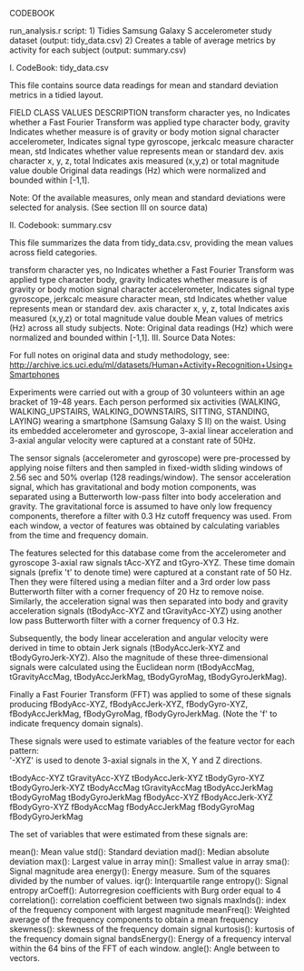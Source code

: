 CODEBOOK

run_analysis.r script:
	1) Tidies Samsung Galaxy S accelerometer study dataset (output: tidy_data.csv)
	2) Creates a table of average metrics by activity for each subject (output: summary.csv)

I. CodeBook: tidy_data.csv

This file contains source data readings for mean and standard deviation metrics in a tidied layout.

FIELD			CLASS			VALUES				DESCRIPTION
transform		character		yes, no				Indicates whether a Fast Fourier Transform was applied
type			character		body, gravity		Indicates whether measure is of gravity or body motion 
signal			character		accelerometer, 		Indicates signal type
								gyroscope, jerkcalc
measure			character		mean, std			Indicates whether value represents mean or standard dev.
axis			character		x, y, z, total		Indicates axis measured (x,y,z) or total magnitude
value			double								Original data readings (Hz) which were normalized and 
													bounded within [-1,1].

Note: Of the available measures, only mean and standard deviations were selected for analysis. (See section 
III on source data)
													
II. Codebook: summary.csv

This file summarizes the data from tidy_data.csv, providing the mean values across field categories.

transform		character		yes, no				Indicates whether a Fast Fourier Transform was applied
type			character		body, gravity		Indicates whether measure is of gravity or body motion 
signal			character		accelerometer, 		Indicates signal type
								gyroscope, jerkcalc
measure			character		mean, std			Indicates whether value represents mean or standard dev.
axis			character		x, y, z, total		Indicates axis measured (x,y,z) or total magnitude
value			double								Mean values of metrics (Hz) across all study subjects. 
													Note: Original data readings (Hz) which were normalized 
													and bounded within [-1,1].
III. Source Data Notes: 

For full notes on original data and study methodology, see:
http://archive.ics.uci.edu/ml/datasets/Human+Activity+Recognition+Using+Smartphones

Experiments were carried out with a group of 30 volunteers within an age bracket of 19-48 years. 
Each person performed six activities (WALKING, WALKING_UPSTAIRS, WALKING_DOWNSTAIRS, SITTING, STANDING, LAYING)
wearing a smartphone (Samsung Galaxy S II) on the waist. Using its embedded accelerometer and gyroscope, 
3-axial linear acceleration and 3-axial angular velocity were captured at a constant rate of 50Hz. 

The sensor signals (accelerometer and gyroscope) were pre-processed by applying noise filters and then 
sampled in fixed-width sliding windows of 2.56 sec and 50% overlap (128 readings/window). The sensor 
acceleration signal, which has gravitational and body motion components, was separated using a Butterworth 
low-pass filter into body acceleration and gravity. The gravitational force is assumed to have only low 
frequency components, therefore a filter with 0.3 Hz cutoff frequency was used. From each window, 
a vector of features was obtained by calculating variables from the time and frequency domain.

The features selected for this database come from the accelerometer and gyroscope 3-axial raw signals 
tAcc-XYZ and tGyro-XYZ. These time domain signals (prefix 't' to denote time) were captured at a 
constant rate of 50 Hz. Then they were filtered using a median filter and a 3rd order low pass 
Butterworth filter with a corner frequency of 20 Hz to remove noise. Similarly, the acceleration signal 
was then separated into body and gravity acceleration signals (tBodyAcc-XYZ and tGravityAcc-XYZ) using 
another low pass Butterworth filter with a corner frequency of 0.3 Hz. 

Subsequently, the body linear acceleration and angular velocity were derived in time to obtain Jerk signals 
(tBodyAccJerk-XYZ and tBodyGyroJerk-XYZ). Also the magnitude of these three-dimensional signals were 
calculated using the Euclidean norm (tBodyAccMag, tGravityAccMag, tBodyAccJerkMag, tBodyGyroMag, 
tBodyGyroJerkMag). 

Finally a Fast Fourier Transform (FFT) was applied to some of these signals producing fBodyAcc-XYZ, 
fBodyAccJerk-XYZ, fBodyGyro-XYZ, fBodyAccJerkMag, fBodyGyroMag, fBodyGyroJerkMag. (Note the 'f' 
to indicate frequency domain signals). 

These signals were used to estimate variables of the feature vector for each pattern:  
'-XYZ' is used to denote 3-axial signals in the X, Y and Z directions.

tBodyAcc-XYZ
tGravityAcc-XYZ
tBodyAccJerk-XYZ
tBodyGyro-XYZ
tBodyGyroJerk-XYZ
tBodyAccMag
tGravityAccMag
tBodyAccJerkMag
tBodyGyroMag
tBodyGyroJerkMag
fBodyAcc-XYZ
fBodyAccJerk-XYZ
fBodyGyro-XYZ
fBodyAccMag
fBodyAccJerkMag
fBodyGyroMag
fBodyGyroJerkMag

The set of variables that were estimated from these signals are: 

mean(): Mean value
std(): Standard deviation
mad(): Median absolute deviation 
max(): Largest value in array
min(): Smallest value in array
sma(): Signal magnitude area
energy(): Energy measure. Sum of the squares divided by the number of values. 
iqr(): Interquartile range 
entropy(): Signal entropy
arCoeff(): Autorregresion coefficients with Burg order equal to 4
correlation(): correlation coefficient between two signals
maxInds(): index of the frequency component with largest magnitude
meanFreq(): Weighted average of the frequency components to obtain a mean frequency
skewness(): skewness of the frequency domain signal 
kurtosis(): kurtosis of the frequency domain signal 
bandsEnergy(): Energy of a frequency interval within the 64 bins of the FFT of each window.
angle(): Angle between to vectors.



